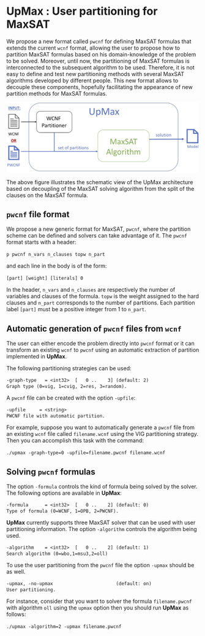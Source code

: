# UpMax : User partitioning for MaxSAT

We propose a new format called ``pwcnf`` for defining MaxSAT formulas that extends the current ``wcnf`` format, allowing the user to propose how to partition MaxSAT formulas based on his domain-knowledge of the problem to be solved. Moreover, until now, the partitioning of MaxSAT formulas is interconnected to the subsequent algorithm to be used. Therefore, it is not easy to define and test new partitioning methods with several MaxSAT algorithms developed by different people. This new format allows to decouple these components, hopefully facilitating the appearance of new partition methods for MaxSAT formulas. 

![Overview of UpMax](https://raw.githubusercontent.com/forge-lab/upmax/master/assets/images/UpMax-overview.jpg)

The above figure illustrates the schematic view of the UpMax architecture based on decoupling of the MaxSAT solving algorithm from the split of the clauses on the MaxSAT formula.


## ``pwcnf`` file format

We propose a new generic format for MaxSAT, ``pwcnf``, where the partition scheme can be defined and solvers can take advantage of it. The ``pwcnf`` format starts with a header:

``p pwcnf n_vars n_clauses topw n_part``

and each line in the body is of the form:

``[part] [weight] [literals] 0``

In the header, ``n_vars`` and ``n_clauses`` are respectively the number of variables and clauses of the formula. ``topw`` is the weight assigned to the hard clauses and ``n_part`` corresponds to the number of partitions. Each partition label ``[part]`` must be a positive integer from 1 to ``n_part``.

## Automatic generation of ``pwcnf`` files from ``wcnf``

The user can either encode the problem directly into ``pwcnf`` format or it can transform an existing ``wcnf`` to ``pwcnf`` using an automatic extraction of partition implemented in **UpMax**. 

The following partitioning strategies can be used:

```
-graph-type   = <int32>  [   0 ..    3] (default: 2)
Graph type (0=vig, 1=cvig, 2=res, 3=random).
```

A ``pwcnf`` file can be created with the option ``-upfile``:

```
-upfile     = <string>
PWCNF file with automatic partition.
```
For example, suppose you want to automatically generate a ``pwcnf`` file from an existing ``wcnf`` file called ``filename.wcnf`` using the VIG partitioning strategy. Then you can accomplish this task with the command:

``./upmax -graph-type=0 -upfile=filename.pwcnf filename.wcnf``

## Solving ``pwcnf`` formulas

The option ``-formula`` controls the kind of formula being solved by the solver. The following options are available in **UpMax**:

```  
-formula      = <int32>  [   0 ..    2] (default: 0)
Type of formula (0=WCNF, 1=OPB, 2=PWCNF).
```

**UpMax** currently supports three MaxSAT solver that can be used with user partitioning information.  The option ``-algorithm`` controls the algorithm being used. 

```
-algorithm    = <int32>  [   0 ..    2] (default: 1)
Search algorithm (0=wbo,1=msu3,2=oll)
```

To use the user partitioning from the ``pwcnf`` file the option ``-upmax`` should be as well. 

```
-upmax, -no-upmax                       (default: on)
User partitioning.
```

For instance, consider that you want to solver the formula ``filename.pwcnf`` with algorithm ``oll`` using the ``upmax`` option then you should run **UpMax** as follows:

``./upmax -algorithm=2 -upmax filename.pwcnf``

